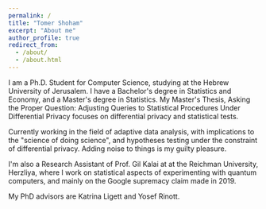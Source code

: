 ```yaml
---
permalink: /
title: "Tomer Shoham"
excerpt: "About me"
author_profile: true
redirect_from: 
  - /about/
  - /about.html
---
```


I am a Ph.D. Student for Computer Science, studying at the Hebrew University of Jerusalem. I have a Bachelor's degree in Statistics and Economy, and a Master's degree in Statistics. My Master's Thesis, Asking the Proper Question: Adjusting Queries to Statistical Procedures Under Differential Privacy focuses on differential privacy and statistical tests. 

Currently working in the field of adaptive data analysis, with implications to the "science of doing science", and hypotheses testing under the constraint of differential privacy. Adding noise to things is my guilty pleasure.

I'm also a Research Assistant of Prof. Gil Kalai at at the Reichman University, Herzliya, where I work on statistical aspects of experimenting with quantum computers, and mainly on the Google supremacy claim made in 2019.

My PhD advisors are Katrina Ligett and Yosef Rinott.

